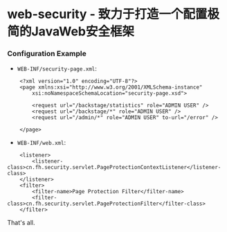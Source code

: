 # web-security - 致力于打造一个配置极简的JavaWeb安全框架

### Configuration Example
* `WEB-INF/security-page.xml`:<br />
```
	<?xml version="1.0" encoding="UTF-8"?>
	<page xmlns:xsi="http://www.w3.org/2001/XMLSchema-instance"
		xsi:noNamespaceSchemaLocation="security-page.xsd">

		<request url="/backstage/statistics" role="ADMIN USER" />
		<request url="/backstage/*" role="ADMIN USER" />
		<request url="/admin/*" role="ADMIN USER" to-url="/error" />

	</page>
```

* `WEB-INF/web.xml`:<br />
```
	<listener>
		<listener-class>cn.fh.security.servlet.PageProtectionContextListener</listener-class>
	</listener>
	<filter>
		<filter-name>Page Protection Filter</filter-name>
		<filter-class>cn.fh.security.servlet.PageProtectionFilter</filter-class>
	</filter>
```


That's all.
